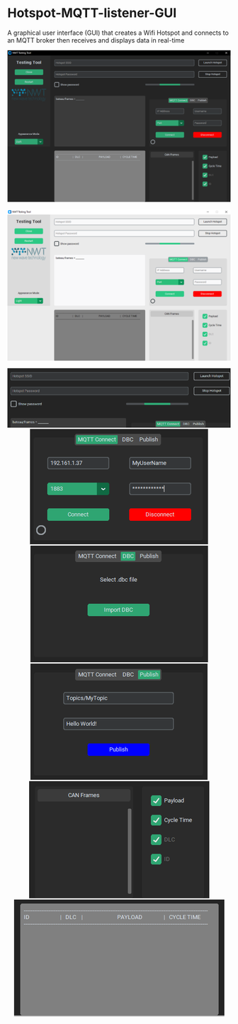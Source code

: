 # Hotspot-MQTT-listener-GUI
A graphical user interface (GUI) that creates a Wifi Hotspot and connects to an MQTT broker then receives and displays data in real-time



![alt text](https://github.com/RamiMarzougui/Hotspot-MQTT-listener-GUI/blob/main/screenshots/GUI_Dark.PNG?raw=true)


![alt text](https://github.com/RamiMarzougui/Hotspot-MQTT-listener-GUI/blob/main/screenshots/GUI_Light.PNG?raw=true)


<div align="center">
    <img src="https://github.com/RamiMarzougui/Hotspot-MQTT-listener-GUI/blob/main/screenshots/Create_Hotspot.gif">
</div>

<div align="center">
    <img src="https://github.com/RamiMarzougui/Hotspot-MQTT-listener-GUI/blob/main/screenshots/MQTT_connect.PNG">
</div>

<div align="center">
    <img src="https://github.com/RamiMarzougui/Hotspot-MQTT-listener-GUI/blob/main/screenshots/import_dbc.PNG">
</div>

<div align="center">
    <img src="https://github.com/RamiMarzougui/Hotspot-MQTT-listener-GUI/blob/main/screenshots/Publish_msg.PNG">
</div>

<div align="center">
    <img src="https://github.com/RamiMarzougui/Hotspot-MQTT-listener-GUI/blob/main/screenshots/CAN_Frames.PNG">
</div>

<div align="center">
    <img src="https://github.com/RamiMarzougui/Hotspot-MQTT-listener-GUI/blob/main/screenshots/Real_time_display.PNG">
</div>




